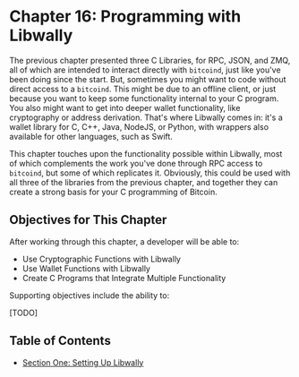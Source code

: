 # Chapter 16: Programming with Libwally

The previous chapter presented three C Libraries, for RPC, JSON, and ZMQ, all of which are intended to interact directly with `bitcoind`, just like you've been doing since the start. But, sometimes you might want to code without direct access to a `bitcoind`. This might be due to an offline client, or just because you want to keep some functionality internal to your C program. You also might want to get into deeper wallet functionality, like cryptography or address derivation. That's where Libwally comes in: it's a wallet library for C, C++, Java, NodeJS, or Python, with wrappers also available for other languages, such as Swift.

This chapter touches upon the functionality possible within Libwally, most of which complements the work you've done through RPC access to `bitcoind`, but some of which replicates it. Obviously, this could be used with all three of the libraries from the previous chapter, and together they can create a strong basis for your C programming of Bitcoin.

## Objectives for This Chapter

After working through this chapter, a developer will be able to:

   * Use Cryptographic Functions with Libwally
   * Use Wallet Functions with Libwally
   * Create C Programs that Integrate Multiple Functionality
   
Supporting objectives include the ability to:

[TODO]
   
## Table of Contents

  * [Section One: Setting Up Libwally](16_1_Setting_Up_Libwally.md)
